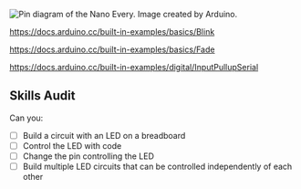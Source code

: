 ![Pin diagram of the Nano Every. Image created by Arduino.](https://docs.arduino.cc/static/90c04d4cfb88446cafa299787bf06056/ABX00028-pinout.png "Nano Every Pin Diagram")

https://docs.arduino.cc/built-in-examples/basics/Blink

https://docs.arduino.cc/built-in-examples/basics/Fade

https://docs.arduino.cc/built-in-examples/digital/InputPullupSerial

## Skills Audit
Can you:
- [ ] Build a circuit with an LED on a breadboard
- [ ] Control the LED with code
- [ ] Change the pin controlling the LED
- [ ] Build multiple LED circuits that can be controlled independently of each other
